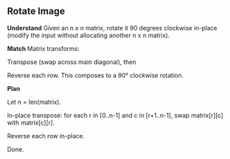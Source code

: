 ## Rotate Image
**Understand**
Given an n x n matrix, rotate it 90 degrees clockwise in-place (modify the input without allocating another n x n matrix).

**Match**
Matrix transforms:

Transpose (swap across main diagonal), then

Reverse each row.
This composes to a 90° clockwise rotation.

**Plan**

Let n = len(matrix).

In-place transpose: for each r in [0..n-1] and c in [r+1..n-1], swap matrix[r][c] with matrix[c][r].

Reverse each row in-place.

Done.